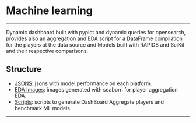 # Machine learning

-------------------

Dynamic dashboard built with pyplot and dynamic queries for opensearch, provides also an aggregation and EDA script for a DataFrame compilation for the players at the data source and Models built with RAPIDS and SciKit and their respective comparisons.

## Structure

- [JSONS](JSONS): jsons with model performance on each platform.
- [EDA Images](imagesEDA): images generated with seaborn for player aggregation EDA.
- [Scripts](../): scripts to generate DashBoard Aggregate players and benchmark ML models.

-------------------